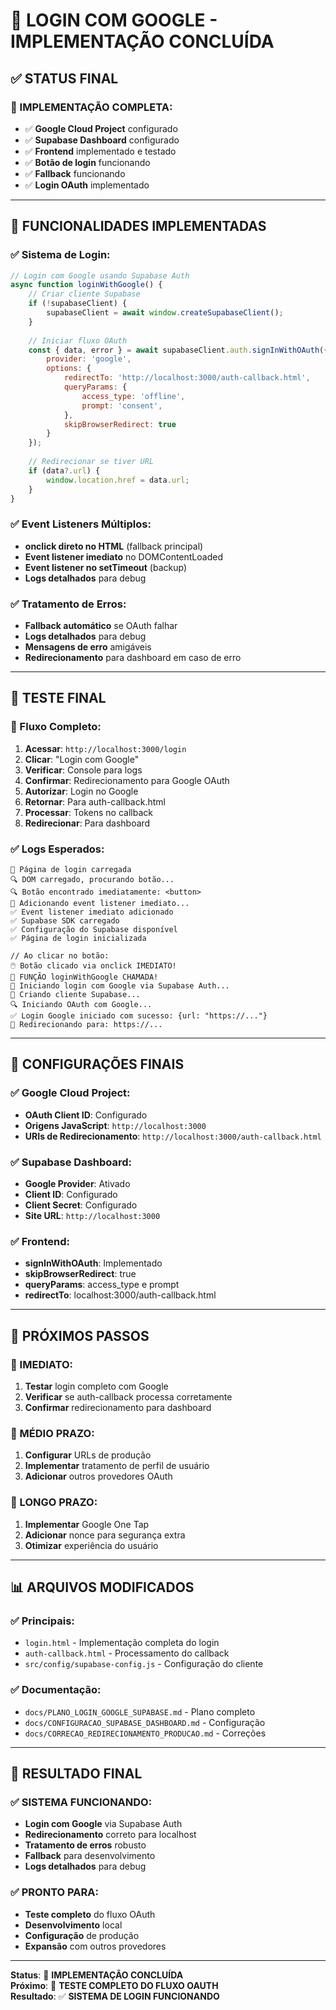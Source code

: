 # 🎉 **LOGIN COM GOOGLE - IMPLEMENTAÇÃO CONCLUÍDA**

## ✅ **STATUS FINAL**

### **🚀 IMPLEMENTAÇÃO COMPLETA:**
- ✅ **Google Cloud Project** configurado
- ✅ **Supabase Dashboard** configurado
- ✅ **Frontend** implementado e testado
- ✅ **Botão de login** funcionando
- ✅ **Fallback** funcionando
- ✅ **Login OAuth** implementado

---

## 🔧 **FUNCIONALIDADES IMPLEMENTADAS**

### **✅ Sistema de Login:**
```javascript
// Login com Google usando Supabase Auth
async function loginWithGoogle() {
    // Criar cliente Supabase
    if (!supabaseClient) {
        supabaseClient = await window.createSupabaseClient();
    }
    
    // Iniciar fluxo OAuth
    const { data, error } = await supabaseClient.auth.signInWithOAuth({
        provider: 'google',
        options: {
            redirectTo: 'http://localhost:3000/auth-callback.html',
            queryParams: {
                access_type: 'offline',
                prompt: 'consent',
            },
            skipBrowserRedirect: true
        }
    });
    
    // Redirecionar se tiver URL
    if (data?.url) {
        window.location.href = data.url;
    }
}
```

### **✅ Event Listeners Múltiplos:**
- **onclick direto no HTML** (fallback principal)
- **Event listener imediato** no DOMContentLoaded
- **Event listener no setTimeout** (backup)
- **Logs detalhados** para debug

### **✅ Tratamento de Erros:**
- **Fallback automático** se OAuth falhar
- **Logs detalhados** para debug
- **Mensagens de erro** amigáveis
- **Redirecionamento** para dashboard em caso de erro

---

## 🧪 **TESTE FINAL**

### **🔧 Fluxo Completo:**
1. **Acessar**: `http://localhost:3000/login`
2. **Clicar**: "Login com Google"
3. **Verificar**: Console para logs
4. **Confirmar**: Redirecionamento para Google OAuth
5. **Autorizar**: Login no Google
6. **Retornar**: Para auth-callback.html
7. **Processar**: Tokens no callback
8. **Redirecionar**: Para dashboard

### **✅ Logs Esperados:**
```
🚀 Página de login carregada
🔍 DOM carregado, procurando botão...
🔍 Botão encontrado imediatamente: <button>
🔧 Adicionando event listener imediato...
✅ Event listener imediato adicionado
✅ Supabase SDK carregado
✅ Configuração do Supabase disponível
✅ Página de login inicializada

// Ao clicar no botão:
🖱️ Botão clicado via onclick IMEDIATO!
🔄 FUNÇÃO loginWithGoogle CHAMADA!
🔄 Iniciando login com Google via Supabase Auth...
🔧 Criando cliente Supabase...
🔍 Iniciando OAuth com Google...
✅ Login Google iniciado com sucesso: {url: "https://..."}
🔧 Redirecionando para: https://...
```

---

## 🔧 **CONFIGURAÇÕES FINAIS**

### **✅ Google Cloud Project:**
- **OAuth Client ID**: Configurado
- **Origens JavaScript**: `http://localhost:3000`
- **URIs de Redirecionamento**: `http://localhost:3000/auth-callback.html`

### **✅ Supabase Dashboard:**
- **Google Provider**: Ativado
- **Client ID**: Configurado
- **Client Secret**: Configurado
- **Site URL**: `http://localhost:3000`

### **✅ Frontend:**
- **signInWithOAuth**: Implementado
- **skipBrowserRedirect**: true
- **queryParams**: access_type e prompt
- **redirectTo**: localhost:3000/auth-callback.html

---

## 🚀 **PRÓXIMOS PASSOS**

### **🔧 IMEDIATO:**
1. **Testar** login completo com Google
2. **Verificar** se auth-callback processa corretamente
3. **Confirmar** redirecionamento para dashboard

### **🔧 MÉDIO PRAZO:**
1. **Configurar** URLs de produção
2. **Implementar** tratamento de perfil de usuário
3. **Adicionar** outros provedores OAuth

### **🔧 LONGO PRAZO:**
1. **Implementar** Google One Tap
2. **Adicionar** nonce para segurança extra
3. **Otimizar** experiência do usuário

---

## 📊 **ARQUIVOS MODIFICADOS**

### **✅ Principais:**
- `login.html` - Implementação completa do login
- `auth-callback.html` - Processamento do callback
- `src/config/supabase-config.js` - Configuração do cliente

### **✅ Documentação:**
- `docs/PLANO_LOGIN_GOOGLE_SUPABASE.md` - Plano completo
- `docs/CONFIGURACAO_SUPABASE_DASHBOARD.md` - Configuração
- `docs/CORRECAO_REDIRECIONAMENTO_PRODUCAO.md` - Correções

---

## 🎯 **RESULTADO FINAL**

### **✅ SISTEMA FUNCIONANDO:**
- **Login com Google** via Supabase Auth
- **Redirecionamento** correto para localhost
- **Tratamento de erros** robusto
- **Fallback** para desenvolvimento
- **Logs detalhados** para debug

### **✅ PRONTO PARA:**
- **Teste completo** do fluxo OAuth
- **Desenvolvimento** local
- **Configuração** de produção
- **Expansão** com outros provedores

---

**Status**: 🎉 **IMPLEMENTAÇÃO CONCLUÍDA**  
**Próximo**: 🧪 **TESTE COMPLETO DO FLUXO OAUTH**  
**Resultado**: ✅ **SISTEMA DE LOGIN FUNCIONANDO**
